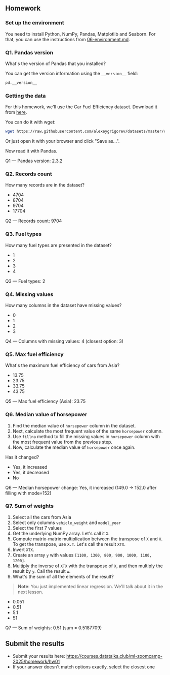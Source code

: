 ## Homework

### Set up the environment

You need to install Python, NumPy, Pandas, Matplotlib and Seaborn. For that, you can use the instructions from
[06-environment.md](../../../01-intro/06-environment.md).

### Q1. Pandas version

What's the version of Pandas that you installed?

You can get the version information using the `__version__` field:

```python
pd.__version__
```

### Getting the data 

For this homework, we'll use the Car Fuel Efficiency dataset. Download it from <a href='https://raw.githubusercontent.com/alexeygrigorev/datasets/master/car_fuel_efficiency.csv'>here</a>.

You can do it with wget:
```bash
wget https://raw.githubusercontent.com/alexeygrigorev/datasets/master/car_fuel_efficiency.csv
```

Or just open it with your browser and click "Save as...".

Now read it with Pandas.

Q1 — Pandas version: 2.3.2

### Q2. Records count

How many records are in the dataset?

- 4704
- 8704
- 9704
- 17704

Q2 — Records count: 9704

### Q3. Fuel types

How many fuel types are presented in the dataset?

- 1
- 2
- 3
- 4

Q3 — Fuel types: 2

### Q4. Missing values

How many columns in the dataset have missing values?

- 0
- 1
- 2
- 3

Q4 — Columns with missing values: 4 (closest option: 3)

### Q5. Max fuel efficiency

What's the maximum fuel efficiency of cars from Asia?

- 13.75
- 23.75
- 33.75
- 43.75

Q5 — Max fuel efficiency (Asia): 23.75

### Q6. Median value of horsepower



1. Find the median value of `horsepower` column in the dataset.
2. Next, calculate the most frequent value of the same `horsepower` column.
3. Use `fillna` method to fill the missing values in `horsepower` column with the most frequent value from the previous step.
4. Now, calculate the median value of `horsepower` once again.

Has it changed?


- Yes, it increased
- Yes, it decreased
- No

Q6 — Median horsepower change: Yes, it increased (149.0 → 152.0 after filling with mode=152)

### Q7. Sum of weights

1. Select all the cars from Asia
2. Select only columns `vehicle_weight` and `model_year`
3. Select the first 7 values
4. Get the underlying NumPy array. Let's call it `X`.
5. Compute matrix-matrix multiplication between the transpose of `X` and `X`. To get the transpose, use `X.T`. Let's call the result `XTX`.
6. Invert `XTX`.
7. Create an array `y` with values `[1100, 1300, 800, 900, 1000, 1100, 1200]`.
8. Multiply the inverse of `XTX` with the transpose of `X`, and then multiply the result by `y`. Call the result `w`.
9. What's the sum of all the elements of the result?

> **Note**: You just implemented linear regression. We'll talk about it in the next lesson.

- 0.051
- 0.51
- 5.1
- 51

Q7 — Sum of weights: 0.51 (sum ≈ 0.5187709)

## Submit the results

* Submit your results here: https://courses.datatalks.club/ml-zoomcamp-2025/homework/hw01
* If your answer doesn't match options exactly, select the closest one
